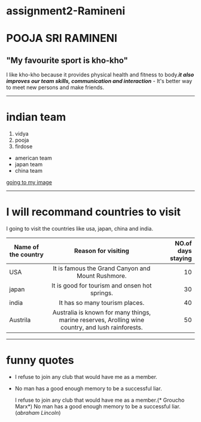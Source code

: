 # assignment2-Ramineni
# POOJA SRI RAMINENI
## "My favourite sport is kho-kho"

I like kho-kho because it provides physical health and fitness to body.***it also improves our team skills, communication and interaction*** - It's better way to meet new persons and make friends.

---

# indian team
1. vidya
2. pooja
3. firdose

* american team
* japan team
* china team <br>

[going to my image](AboutMe.md)

---

# I will recommand countries to visit
I going to visit the countries like usa, japan, china and india.

| **Name of the country** | **Reason for visiting** | **NO.of days staying** |
| --- | :---: | ---: |
| USA | It is famous the Grand Canyon and Mount Rushmore. | 10 |
| japan | It is good for tourism and onsen hot springs.  | 30 |
| india | It has so many tourism places. | 40 |
| Austrila | Australia is known for many things, marine reserves, Arolling wine country, and lush rainforests. | 50 |

---

# funny quotes
* I refuse to join any club that would have me as a member.
* No man has a good enough memory to be a successful liar.

    I refuse to join any club that would have me as a member.(* Groucho Marx*)
    No man has a good enough memory to be a successful liar. (*abraham Lincoln*)



